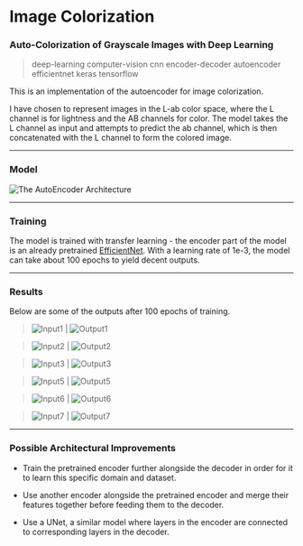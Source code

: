 # Image Colorization

### Auto-Colorization of Grayscale Images with Deep Learning


> deep-learning computer-vision cnn encoder-decoder autoencoder efficientnet keras tensorflow


This is an implementation of the autoencoder for image colorization. 

I have chosen to represent images in the L-ab color space, where the L channel is for lightness and the AB channels for color. The model takes the L channel as input and attempts to predict the ab channel, which is then concatenated with the L channel to form the colored image.

---
### Model
![The AutoEncoder Architecture](https://149695847.v2.pressablecdn.com/wp-content/uploads/2018/08/arch-como-en-de2.png)

---
### Training
The model is trained with transfer learning - the encoder part of the model is an already pretrained [EfficientNet](https://keras.io/api/applications/efficientnet/#efficientnetb0-function). 
With a learning rate of 1e-3, the model can take about 100 epochs to yield decent outputs.

---
### Results
Below are some of the outputs after 100 epochs of training.

> ![Input1](outputs/gray1.jpg) | ![Output1](outputs/img1.jpg)


> ![Input2](outputs/gray2.jpg) | ![Output2](outputs/img2.jpg)


> ![Input3](outputs/gray3.jpg) | ![Output3](outputs/img3.jpg)


> ![Input5](outputs/gray5.jpg) | ![Output5](outputs/img5.jpg)


> ![Input6](outputs/gray6.jpg) | ![Output6](outputs/img6.jpg)


> ![Input7](outputs/gray7.jpg) | ![Output7](outputs/img7.jpg)

---
### Possible Architectural Improvements

- Train the pretrained encoder further alongside the decoder in order for it to learn this specific domain and dataset.

- Use another encoder alongside the pretrained encoder and merge their features together before feeding them to the decoder.

- Use a UNet, a similar model where layers in the encoder are connected to corresponding layers in the decoder.



